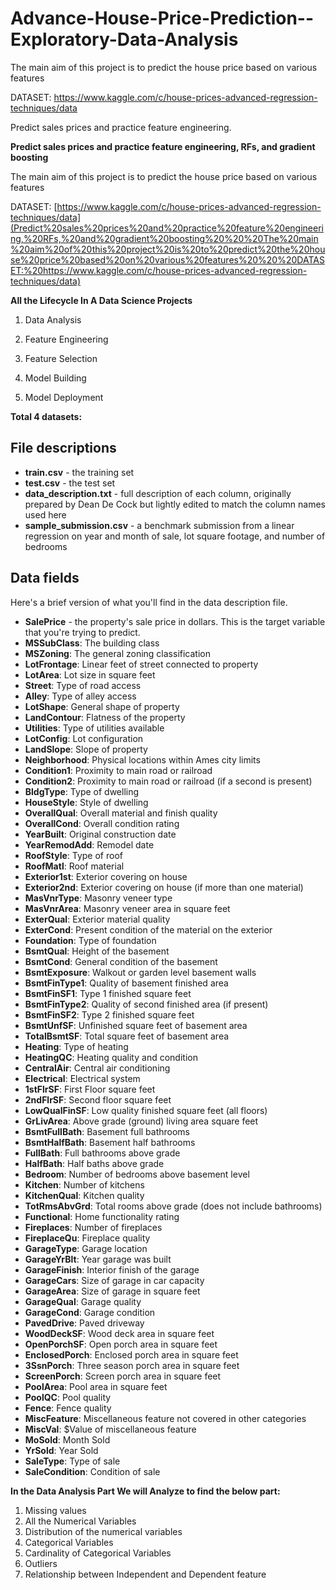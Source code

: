# Advance-House-Price-Prediction--Exploratory-Data-Analysis



The main aim of this project is to predict the house price based on various features 

DATASET:
https://www.kaggle.com/c/house-prices-advanced-regression-techniques/data

Predict sales prices and practice feature engineering.


**Predict sales prices and practice feature engineering, RFs, and gradient boosting**


The main aim of this project is to predict the house price based on various features 

DATASET:
[https://www.kaggle.com/c/house-prices-advanced-regression-techniques/data](Predict%20sales%20prices%20and%20practice%20feature%20engineering,%20RFs,%20and%20gradient%20boosting%20%20%20The%20main%20aim%20of%20this%20project%20is%20to%20predict%20the%20house%20price%20based%20on%20various%20features%20%20%20DATASET:%20https://www.kaggle.com/c/house-prices-advanced-regression-techniques/data)

**All the Lifecycle In A Data Science Projects**

1) Data Analysis

2) Feature Engineering

3) Feature Selection

4) Model Building 

5) Model Deployment


**Total 4 datasets:**
## File descriptions

-   **train.csv**  - the training set
-   **test.csv**  - the test set
-   **data_description.txt**  - full description of each column, originally prepared by Dean De Cock but lightly edited to match the column names used here
-   **sample_submission.csv**  - a benchmark submission from a linear regression on year and month of sale, lot square footage, and number of bedrooms

## Data fields

Here's a brief version of what you'll find in the data description file.

-   **SalePrice**  - the property's sale price in dollars. This is the target variable that you're trying to predict.
-   **MSSubClass**: The building class
-   **MSZoning**: The general zoning classification
-   **LotFrontage**: Linear feet of street connected to property
-   **LotArea**: Lot size in square feet
-   **Street**: Type of road access
-   **Alley**: Type of alley access
-   **LotShape**: General shape of property
-   **LandContour**: Flatness of the property
-   **Utilities**: Type of utilities available
-   **LotConfig**: Lot configuration
-   **LandSlope**: Slope of property
-   **Neighborhood**: Physical locations within Ames city limits
-   **Condition1**: Proximity to main road or railroad
-   **Condition2**: Proximity to main road or railroad (if a second is present)
-   **BldgType**: Type of dwelling
-   **HouseStyle**: Style of dwelling
-   **OverallQual**: Overall material and finish quality
-   **OverallCond**: Overall condition rating
-   **YearBuilt**: Original construction date
-   **YearRemodAdd**: Remodel date
-   **RoofStyle**: Type of roof
-   **RoofMatl**: Roof material
-   **Exterior1st**: Exterior covering on house
-   **Exterior2nd**: Exterior covering on house (if more than one material)
-   **MasVnrType**: Masonry veneer type
-   **MasVnrArea**: Masonry veneer area in square feet
-   **ExterQual**: Exterior material quality
-   **ExterCond**: Present condition of the material on the exterior
-   **Foundation**: Type of foundation
-   **BsmtQual**: Height of the basement
-   **BsmtCond**: General condition of the basement
-   **BsmtExposure**: Walkout or garden level basement walls
-   **BsmtFinType1**: Quality of basement finished area
-   **BsmtFinSF1**: Type 1 finished square feet
-   **BsmtFinType2**: Quality of second finished area (if present)
-   **BsmtFinSF2**: Type 2 finished square feet
-   **BsmtUnfSF**: Unfinished square feet of basement area
-   **TotalBsmtSF**: Total square feet of basement area
-   **Heating**: Type of heating
-   **HeatingQC**: Heating quality and condition
-   **CentralAir**: Central air conditioning
-   **Electrical**: Electrical system
-   **1stFlrSF**: First Floor square feet
-   **2ndFlrSF**: Second floor square feet
-   **LowQualFinSF**: Low quality finished square feet (all floors)
-   **GrLivArea**: Above grade (ground) living area square feet
-   **BsmtFullBath**: Basement full bathrooms
-   **BsmtHalfBath**: Basement half bathrooms
-   **FullBath**: Full bathrooms above grade
-   **HalfBath**: Half baths above grade
-   **Bedroom**: Number of bedrooms above basement level
-   **Kitchen**: Number of kitchens
-   **KitchenQual**: Kitchen quality
-   **TotRmsAbvGrd**: Total rooms above grade (does not include bathrooms)
-   **Functional**: Home functionality rating
-   **Fireplaces**: Number of fireplaces
-   **FireplaceQu**: Fireplace quality
-   **GarageType**: Garage location
-   **GarageYrBlt**: Year garage was built
-   **GarageFinish**: Interior finish of the garage
-   **GarageCars**: Size of garage in car capacity
-   **GarageArea**: Size of garage in square feet
-   **GarageQual**: Garage quality
-   **GarageCond**: Garage condition
-   **PavedDrive**: Paved driveway
-   **WoodDeckSF**: Wood deck area in square feet
-   **OpenPorchSF**: Open porch area in square feet
-   **EnclosedPorch**: Enclosed porch area in square feet
-   **3SsnPorch**: Three season porch area in square feet
-   **ScreenPorch**: Screen porch area in square feet
-   **PoolArea**: Pool area in square feet
-   **PoolQC**: Pool quality
-   **Fence**: Fence quality
-   **MiscFeature**: Miscellaneous feature not covered in other categories
-   **MiscVal**: $Value of miscellaneous feature
-   **MoSold**: Month Sold
-   **YrSold**: Year Sold
-   **SaleType**: Type of sale
-   **SaleCondition**: Condition of sale

**In the Data Analysis Part We will Analyze to find the below part:**
1. Missing values
2. All the Numerical Variables
3. Distribution of the numerical variables
4. Categorical Variables
5. Cardinality of Categorical Variables
6. Outliers
7. Relationship between Independent and Dependent feature
